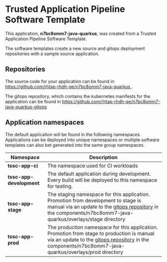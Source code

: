 # Trusted Application Pipeline Software Template

This application, **n7bc8omm7-java-quarkus**, was created from a Trusted Application Pipeline Software Template.

The software templates create a new source and gitops deployment repositories with a sample source application. 

## Repositories

The source code for your application can be found in [https://github.com/rhtap-rhdh-qe/n7bc8omm7-java-quarkus ](https://github.com/rhtap-rhdh-qe/n7bc8omm7-java-quarkus ).
 
The gitops repository, which contains the kubernetes manifests for the application can be found in 
[https://github.com/rhtap-rhdh-qe/n7bc8omm7-java-quarkus-gitops ](https://github.com/rhtap-rhdh-qe/n7bc8omm7-java-quarkus-gitops ) 

## Application namespaces 

The default application will be found in the following namespaces. Applications can be deployed into unique namespaces or multiple software templates can also bet generated into the same group namespaces.  

|  Namespace   |  Description   |  
| -------- | -------- |
| **tssc-app-ci** | The namespace used for CI workloads |
| **tssc-app-development** | The default application during development. Every build will be deployed to this namespace for testing. |
| **tssc-app-stage** | The staging namespace for this application. Promotion from development to stage is manual via an update to the [gitops repository](https://github.com/rhtap-rhdh-qe/n7bc8omm7-java-quarkus-gitops ) in the components/n7bc8omm7-java-quarkus/overlays/stage directory |
| **tssc-app-prod** | The production namespace for this application. Promotion from stage to production is manual via an update to the [gitops repository](https://github.com/rhtap-rhdh-qe/n7bc8omm7-java-quarkus-gitops ) in the components/n7bc8omm7-java-quarkus/overlays/prod directory |